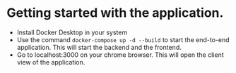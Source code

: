 # Getting started with the application.

- Install Docker Desktop in your system
- Use the command `docker-compose up -d --build` to start the end-to-end application. This will start the backend and the frontend.
- Go to localhost:3000 on your chrome browser. This will open the client view of the application.